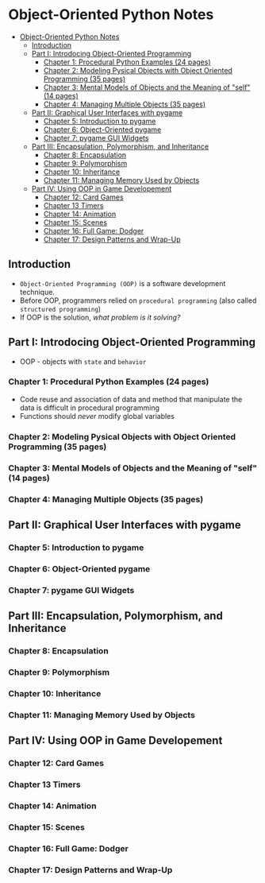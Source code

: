 # Object-Oriented Python Notes

- [Object-Oriented Python Notes](#object-oriented-python-notes)
  - [Introduction](#introduction)
  - [Part I: Introdocing Object-Oriented Programming](#part-i-introdocing-object-oriented-programming)
    - [Chapter 1: Procedural Python Examples (24 pages)](#chapter-1-procedural-python-examples-24-pages)
    - [Chapter 2: Modeling Pysical Objects with Object Oriented Programming (35 pages)](#chapter-2-modeling-pysical-objects-with-object-oriented-programming-35-pages)
    - [Chapter 3: Mental Models of Objects and the Meaning of "self" (14 pages)](#chapter-3-mental-models-of-objects-and-the-meaning-of-self-14-pages)
    - [Chapter 4: Managing Multiple Objects (35 pages)](#chapter-4-managing-multiple-objects-35-pages)
  - [Part II: Graphical User Interfaces with pygame](#part-ii-graphical-user-interfaces-with-pygame)
    - [Chapter 5: Introduction to pygame](#chapter-5-introduction-to-pygame)
    - [Chapter 6: Object-Oriented pygame](#chapter-6-object-oriented-pygame)
    - [Chapter 7: pygame GUI Widgets](#chapter-7-pygame-gui-widgets)
  - [Part III: Encapsulation, Polymorphism, and Inheritance](#part-iii-encapsulation-polymorphism-and-inheritance)
    - [Chapter 8: Encapsulation](#chapter-8-encapsulation)
    - [Chapter 9: Polymorphism](#chapter-9-polymorphism)
    - [Chapter 10: Inheritance](#chapter-10-inheritance)
    - [Chapter 11: Managing Memory Used by Objects](#chapter-11-managing-memory-used-by-objects)
  - [Part IV: Using OOP in Game Developement](#part-iv-using-oop-in-game-developement)
    - [Chapter 12: Card Games](#chapter-12-card-games)
    - [Chapter 13 Timers](#chapter-13-timers)
    - [Chapter 14: Animation](#chapter-14-animation)
    - [Chapter 15: Scenes](#chapter-15-scenes)
    - [Chapter 16: Full Game: Dodger](#chapter-16-full-game-dodger)
    - [Chapter 17: Design Patterns and Wrap-Up](#chapter-17-design-patterns-and-wrap-up)

## Introduction

- `Object-Oriented Programming (OOP)` is a software development technique.
- Before OOP, programmers relied on `procedural programming` (also called `structured programming`)
- If OOP is the solution, *what problem is it solving?*

## Part I: Introdocing Object-Oriented Programming

- OOP - objects with `state` and `behavior`

### Chapter 1: Procedural Python Examples (24 pages)

- Code reuse and association of data and method that manipulate the data is difficult in procedural programming
- Functions should *never* modify global variables

### Chapter 2: Modeling Pysical Objects with Object Oriented Programming (35 pages)

### Chapter 3: Mental Models of Objects and the Meaning of "self" (14 pages)

### Chapter 4: Managing Multiple Objects (35 pages)

## Part II: Graphical User Interfaces with pygame

### Chapter 5: Introduction to pygame

### Chapter 6: Object-Oriented pygame

### Chapter 7: pygame GUI Widgets

## Part III: Encapsulation, Polymorphism, and Inheritance

### Chapter 8: Encapsulation

### Chapter 9: Polymorphism

### Chapter 10: Inheritance

### Chapter 11: Managing Memory Used by Objects

## Part IV: Using OOP in Game Developement

### Chapter 12: Card Games

### Chapter 13 Timers

### Chapter 14: Animation

### Chapter 15: Scenes

### Chapter 16: Full Game: Dodger

### Chapter 17: Design Patterns and Wrap-Up



